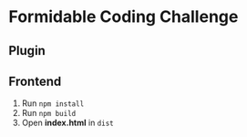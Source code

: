 # Formidable Coding Challenge

## Plugin

## Frontend

1. Run `npm install`
2. Run `npm build`
3. Open **index.html** in `dist`
